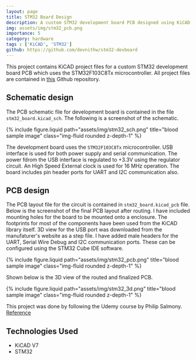 ```yaml
---
layout: page
title: STM32 Board Design
description: A custom STM32 development board PCB designed using KiCAD v7
img: assets/img/stm32_pcb.png
importance: 5
category: hardware
tags : ['KiCAD', 'STM32']
github: https://github.com/devnithw/stm32-devboard
---
```


This project contains KiCAD project files for a custom STM32 development board PCB which uses the STM32F103C8Tx microcontroller. All project files are contained in [this](https://github.com/devnithw/stm32-devboard) Github repository.

## Schematic design
The PCB schematic file for development board is contained in the file `stm32_board.kicad_sch`. The following is a screenshot of the schematic. 

<div class="row">
    <div class="col-sm mt-3 mt-md-0">
        {% include figure.liquid path="assets/img/stm32_sch.png" title="blood sample image" class="img-fluid rounded z-depth-1" %}
    </div>
</div>

The development board uses the `STM32F103C8Tx` microcontroller. USB interface is used for both power supply and serial communication. The power fdrom the USB interface is regulated to +3.3V using the regulator circuit. An High Speed External clock is used for 16 MHz operation. The board includes pin header ports for UART and I2C communication also.

## PCB design
The PCB layout file for the circuit is contained in `stm32_board.kicad_pcb` file. Below is the screenshot of the final PCB layout after routing. I have included mounting holes for the board to be mounted onto a enclosure. The footprints for most of the components have been used from the KiCAD library itself. 3D view for the USB port was downloaded from the manufaturer's website as a step file. I have added male headers for the UART, Serial Wire Debug and I2C communication ports. These can be configured using the STM32 Cube IDE software. 

<div class="row">
    <div class="col-sm mt-3 mt-md-0">
        {% include figure.liquid path="assets/img/stm32_pcb.png" title="blood sample image" class="img-fluid rounded z-depth-1" %}
    </div>
</div>

Shown below is the 3D view of the routed and finalized PCB.

<div class="row">
    <div class="col-sm mt-3 mt-md-0">
        {% include figure.liquid path="assets/img/stm32_3d.png" title="blood sample image" class="img-fluid rounded z-depth-1" %}
    </div>
</div>

This project was done by following the Udemy course by Philip Salmony. [Reference](https://www.udemy.com/course/learn-kicad-v6-and-stm32-hardware-design/)

## Technologies Used
- KiCAD V7
- STM32